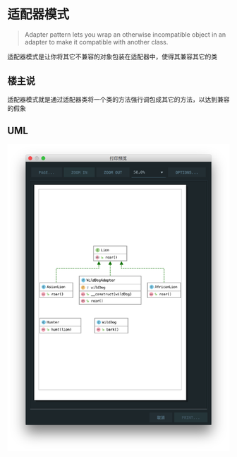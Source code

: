 # 适配器模式

> Adapter pattern lets you wrap an otherwise incompatible object in an adapter to make it compatible with another class.

适配器模式是让你将其它不兼容的对象包装在适配器中，使得其兼容其它的类

## 楼主说

适配器模式就是通过适配器类将一个类的方法强行调包成其它的方法，以达到兼容的假象

## UML

![](./uml.png)